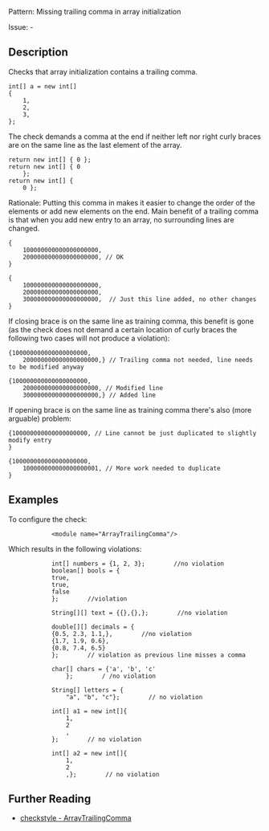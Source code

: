 Pattern: Missing trailing comma in array initialization

Issue: -

## Description

Checks that array initialization contains a trailing comma. 
    
    
    int[] a = new int[]
    {
        1,
        2,
        3,
    };
            

The check demands a comma at the end if neither left nor right curly braces are on the same line as the last element of the array. 
    
    
    return new int[] { 0 };
    return new int[] { 0
        };
    return new int[] {
        0 };
            

Rationale: Putting this comma in makes it easier to change the order of the elements or add new elements on the end. Main benefit of a trailing comma is that when you add new entry to an array, no surrounding lines are changed. 
    
    
    {
        100000000000000000000,
        200000000000000000000, // OK
    }
    
    {
        100000000000000000000,
        200000000000000000000,
        300000000000000000000,  // Just this line added, no other changes
    }
            

If closing brace is on the same line as training comma, this benefit is gone (as the check does not demand a certain location of curly braces the following two cases will not produce a violation): 
    
    
    {100000000000000000000,
        200000000000000000000,} // Trailing comma not needed, line needs to be modified anyway
    
    {100000000000000000000,
        200000000000000000000, // Modified line
        300000000000000000000,} // Added line
            

If opening brace is on the same line as training comma there's also (more arguable) problem: 
    
    
    {100000000000000000000, // Line cannot be just duplicated to slightly modify entry
    }
    
    {100000000000000000000,
        100000000000000000001, // More work needed to duplicate
    }
            

## Examples

To configure the check: 
    
    
                <module name="ArrayTrailingComma"/>
              

Which results in the following violations: 
    
    
                int[] numbers = {1, 2, 3};        //no violation
                boolean[] bools = {
                true,
                true,
                false
                };        //violation
    
                String[][] text = {{},{},};        //no violation
    
                double[][] decimals = {
                {0.5, 2.3, 1.1,},        //no violation
                {1.7, 1.9, 0.6},
                {0.8, 7.4, 6.5}
                };        // violation as previous line misses a comma
    
                char[] chars = {'a', 'b', 'c'
                    };        / /no violation
    
                String[] letters = {
                    "a", "b", "c"};        // no violation
    
                int[] a1 = new int[]{
                    1,
                    2
                    ,
                };        // no violation
    
                int[] a2 = new int[]{
                    1,
                    2
                    ,};        // no violation

## Further Reading

* [checkstyle - ArrayTrailingComma](http://checkstyle.sourceforge.net/config_coding.html#ArrayTrailingComma)